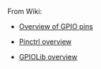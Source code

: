 From Wiki:
* [Overview of GPIO pins](https://wiki.st.com/stm32mpu/wiki/Overview_of_GPIO_pins)

* [Pinctrl overview](https://wiki.st.com/stm32mpu/wiki/Pinctrl_overview)
  
* [GPIOLib overview](https://wiki.st.com/stm32mpu/wiki/GPIOLib_overview)
